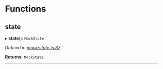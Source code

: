 

# Functions

<a id="state"></a>

##  state

▸ **state**(): `MockState`

*Defined in [mock/state.ts:37](https://github.com/polkadot-js/api/blob/6d3de59/packages/rpc-provider/src/mock/state.ts#L37)*

**Returns:** `MockState`

___

